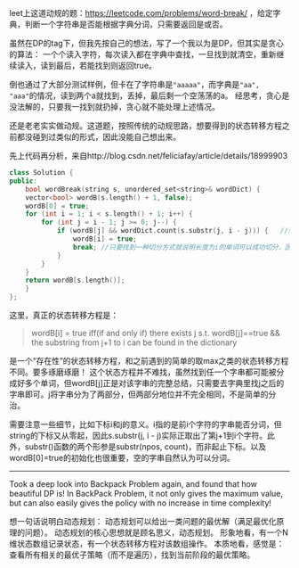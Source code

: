 leet上这道动规的题：https://leetcode.com/problems/word-break/
，给定字典，判断一个字符串是否能根据字典分词，只需要返回是或否。

虽然在DP的tag下，但我先按自己的想法，写了一个我以为是DP，但其实是贪心的算法：
一个个读入字符，每次读入都在字典中查找，一旦找到就清空，重新继续读入，读到最后，若能找到则返回true。

倒也通过了大部分测试样例，但卡在了字符串是`"aaaaa"`，而字典是`"aa", "aaa"`的情况，读到两个a就找到，丢掉，最后剩一个空荡荡的a。
经思考，贪心是没法解的，只要我一找到就扔掉，贪心就不能处理上述情况。

还是老老实实做动规。这道题，按照传统的动规思路，想要得到的状态转移方程之前都没碰到过类似的形式，因此没能自己想出来。

先上代码再分析，来自http://blog.csdn.net/feliciafay/article/details/18999903

```c++
class Solution {
public:
    bool wordBreak(string s, unordered_set<string>& wordDict) {
    vector<bool> wordB(s.length() + 1, false);  
    wordB[0] = true;  
    for (int i = 1; i < s.length() + 1; i++) {  
        for (int j = i - 1; j >= 0; j--) {  
            if (wordB[j] && wordDict.count(s.substr(j, i - j))) {   //set的count函数就是判断元素有无的
                wordB[i] = true;  
                break; //只要找到一种切分方式就说明长度为i的单词可以成功切分，因此可以跳出内层循环。  
            }  
        }  
    }  
    return wordB[s.length()];  
    }
};
```

这里，真正的状态转移方程是：

> wordB[i] = true iff(if and only if) there exists j s.t. wordB[j]==true && the substring from j+1 to i can be found in the dictionary

是一个“存在性”的状态转移方程，和之前遇到的简单的取max之类的状态转移方程不同。要多琢磨琢磨！
这个状态方程并不难找，虽然找到任一个字串都可能被分成好多个单词，但wordB[j]正是对该字串的完整总结，只需要去字典里找j之后的字串即可。j将字串分为了两部分，但两部分地位并不完全相同，不是简单的分治。

需要注意一些细节，比如下标i和j的意义。i指的是前i个字符的字串能否分词，但string的下标又从零起，因此s.substr(j, i - j)实际正取出了第j+1到i个字符。此外，substr()函数的两个形参是substr(npos, count)，而非起止下标。以及wordB[0]=true的初始化也很重要，空的字串自然认为可以分词。

---

Took a deep look into Backpack Problem again, and found that how beautiful DP is! In BackPack Problem, it not only gives the maximum value, but can also easily gives the policy with no increase in time complexity!

想一句话说明白动态规划：
动态规划可以给出一类问题的最优解（满足最优化原理的问题）。
动态规划的核心思想就是顾名思义，动态规划。
形象地看，有一个N维状态数组记录状态，有一个状态转移方程对该数组操作。
本质地看，感觉是：查看所有相关的最优子策略（而不是遍历），找到当前阶段的最优策略。

